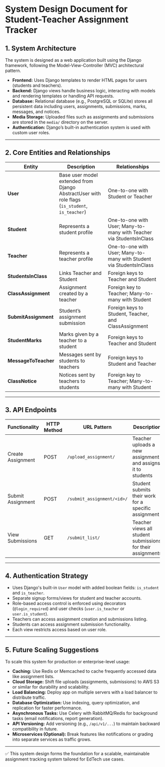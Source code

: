 # System Design Document for Student-Teacher Assignment Tracker

## 1. System Architecture

The system is designed as a web application built using the Django framework, following the Model-View-Controller (MVC) architectural pattern.

- **Frontend:** Uses Django templates to render HTML pages for users (students and teachers).
- **Backend:** Django views handle business logic, interacting with models and rendering templates or handling API requests.
- **Database:** Relational database (e.g., PostgreSQL or SQLite) stores all persistent data including users, assignments, submissions, marks, messages, and notices.
- **Media Storage:** Uploaded files such as assignments and submissions are stored in the `media/` directory on the server.
- **Authentication:** Django’s built-in authentication system is used with custom user roles.

---

## 2. Core Entities and Relationships

| Entity            | Description                                      | Relationships                                      |
|-------------------|--------------------------------------------------|---------------------------------------------------|
| **User**          | Base user model extended from Django AbstractUser with role flags (`is_student`, `is_teacher`) | One-to-one with Student or Teacher |
| **Student**       | Represents a student profile                     | One-to-one with User; Many-to-many with Teacher via StudentsInClass |
| **Teacher**       | Represents a teacher profile                     | One-to-one with User; Many-to-many with Student via StudentsInClass |
| **StudentsInClass** | Links Teacher and Student                      | Foreign keys to Teacher and Student               |
| **ClassAssignment** | Assignment created by a teacher                | Foreign key to Teacher; Many-to-many with Student |
| **SubmitAssignment** | Student’s assignment submission               | Foreign keys to Student, Teacher, and ClassAssignment |
| **StudentMarks**  | Marks given by a teacher to a student            | Foreign keys to Teacher and Student               |
| **MessageToTeacher** | Messages sent by students to teachers        | Foreign keys to Student and Teacher               |
| **ClassNotice**   | Notices sent by teachers to students             | Foreign key to Teacher; Many-to-many with Student |

---

## 3. API Endpoints

| Functionality             | HTTP Method | URL Pattern                       | Description                                                  |
|---------------------------|-------------|------------------------------------|--------------------------------------------------------------|
| Create Assignment         | POST        | `/upload_assignment/`             | Teacher uploads a new assignment and assigns it to students  |
| Submit Assignment         | POST        | `/submit_assignment/<id>/`        | Student submits their work for a specific assignment         |
| View Submissions          | GET         | `/submit_list/`                   | Teacher views all student submissions for their assignments  |

---

## 4. Authentication Strategy

- Uses Django's built-in `User` model with added boolean fields: `is_student` and `is_teacher`.
- Separate signup forms/views for student and teacher accounts.
- Role-based access control is enforced using decorators (`@login_required`) and user checks (`user.is_teacher` or `user.is_student`).
- Teachers can access assignment creation and submissions listing.
- Students can access assignment submission functionality.
- Each view restricts access based on user role.

---

## 5. Future Scaling Suggestions

To scale this system for production or enterprise-level usage:

- **Caching:** Use Redis or Memcached to cache frequently accessed data like assignment lists.
- **Cloud Storage:** Shift file uploads (assignments, submissions) to AWS S3 or similar for durability and scalability.
- **Load Balancing:** Deploy app on multiple servers with a load balancer to distribute traffic.
- **Database Optimization:** Use indexing, query optimization, and replication for faster performance.
- **Asynchronous Tasks:** Use Celery with RabbitMQ/Redis for background tasks (email notifications, report generation).
- **API Versioning:** Add versioning (e.g., `/api/v1/...`) to maintain backward compatibility in future.
- **Microservices (Optional):** Break features like notifications or grading into separate services as traffic grows.

---

✅ This system design forms the foundation for a scalable, maintainable assignment tracking system tailored for EdTech use cases.
